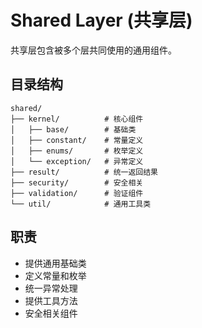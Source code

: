 # Shared Layer (共享层)

共享层包含被多个层共同使用的通用组件。

## 目录结构

```
shared/
├── kernel/          # 核心组件
│   ├── base/        # 基础类
│   ├── constant/    # 常量定义
│   ├── enums/       # 枚举定义
│   └── exception/   # 异常定义
├── result/          # 统一返回结果
├── security/        # 安全相关
├── validation/      # 验证组件
└── util/            # 通用工具类
```

## 职责

- 提供通用基础类
- 定义常量和枚举
- 统一异常处理
- 提供工具方法
- 安全相关组件 